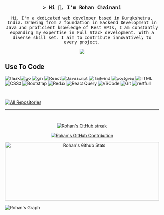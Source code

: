 <!-- Intro  -->
<h3 align="center">
        <samp>&gt; Hi 👋, I'm
                <b>Rohan Chainani</b>
        </samp>
</h3>


<p align="center">
        <samp> Hi, I'm a dedicated web developer based in Kurukshetra, India. Drawing from a foundation in Backend Development in Java and proficient knowledge of Rest APIs, I am constantly expanding my expertise in Full Stack development. With a diverse skill set, I aim to contribute innovatively to every project.
        </samp>
</p>


<p align="center">
<!--  <a href="https://rohanschainani.vercel.app" target="blank"> -->
<!--   <img src="https://img.shields.io/badge/Website-DC143C?style=for-the-badge&logo=medium&logoColor=white"/> -->
 </a>
 <a href="https://in.linkedin.com/in/rohan-chainani-24753a1b6" target="_blank">
  <img src="https://img.shields.io/badge/LinkedIn-0077B5?style=for-the-badge&logo=linkedin&logoColor=white"/>
 </a>
        <!-- <a href="https://dev.to/RohanCloudAnalogy" target="_blank">
  <img src="https://img.shields.io/badge/dev.to-0A0A0A?style=for-the-badge&logo=dev.to&logoColor=white" alt="rohan"chainani
 </a> -->
<!--  <a href="https://twitter.com/rohan.chainani" target="_blank">
  <img src="https://img.shields.io/badge/Twitter-1DA1F2?style=for-the-badge&logo=twitter&logoColor=white"/>
 </a>
 <a href="https://www.instagram.com/_rohan.chainani_" target="_blank">
  <img src="https://img.shields.io/badge/Instagram-fe4164?style=for-the-badge&logo=instagram&logoColor=white"/>
 </a>  -->
<!--  <a href="" target="_blank">
  <img src="https://img.shields.io/badge/Facebook-20BEFF?&style=for-the-badge&logo=facebook&logoColor=white"/>
  </a> 
</p> -->
<br />

<!-- About Section -->
 <!-- # About me
 
<p>

 ✌️ &emsp; Enjoy to do programming and love to see the output <br/><br/>
 ❤️ &emsp; Love to writing code and learning new features<br/><br/>
 📧 &emsp; Reach me anytime: rohan.chainani@cloudanalogy.com<br/><br/>

</p> -->


## Use To Code

![flask](https://img.shields.io/badge/flask-000000?style=for-the-badge&logo=flask&logoColor=white)
![go](https://img.shields.io/badge/go-3C873A?style=for-the-badge&labelColor=black&logo=go&logoColor=3C873A)
![gin](https://img.shields.io/badge/gin-007acc?style=for-the-badge&labelColor=black&logo=gin&logoColor=007acc)
![React](https://img.shields.io/badge/-React-61DBFB?style=for-the-badge&labelColor=black&logo=react&logoColor=61DBFB)
![Javascript](https://img.shields.io/badge/Javascript-F0DB4F?style=for-the-badge&labelColor=black&logo=javascript&logoColor=F0DB4F)
![Tailwind](https://img.shields.io/badge/Tailwind_CSS-092749?style=for-the-badge&logo=tailwindcss&logoColor=06B6D4&labelColor=000000)
![postgres](https://img.shields.io/badge/postgres-4EA94B?style=for-the-badge&logo=postgres&logoColor=white)
![HTML](https://img.shields.io/badge/HTML5-E34F26?style=for-the-badge&logo=html5&logoColor=white)
![CSS3](https://img.shields.io/badge/CSS3-1572B6?style=for-the-badge&logo=css3&logoColor=white)
![Bootstrap](https://img.shields.io/badge/Bootstrap-563D7C?style=for-the-badge&logo=bootstrap&logoColor=white)
![Redux](https://img.shields.io/badge/Redux-593D88?style=for-the-badge&logo=redux&logoColor=white)
![React Query](https://img.shields.io/badge/-React_Query-FF4154?style=for-the-badge&logo=react%20query&logoColor=white)
![VSCode](https://img.shields.io/badge/Visual_Studio-0078d7?style=for-the-badge&logo=visual%20studio&logoColor=white)
![Git](https://img.shields.io/badge/Git-F05032?style=for-the-badge&logo=git&logoColor=white)
![restfull](https://img.shields.io/badge/restfull-2E7EEA?style=for-the-badge&logo=restfull&logoColor=white)

<!-- ![React Native](https://img.shields.io/badge/React_Native-20232A?style=for-the-badge&logo=react&logoColor=61DAFB) -->
<!-- ![Next.js](https://img.shields.io/badge/next.js-000000?style=for-the-badge&logo=nextdotjs&logoColor=white) -->
<!-- ![Express.js](https://img.shields.io/badge/Express.js-000000?style=for-the-badge&logo=express&logoColor=white) -->
<!-- ![SASS Badge](https://img.shields.io/badge/Sass-CC6699?style=for-the-badge&logo=sass&logoColor=white) -->
<!-- ![Ant-Design](https://img.shields.io/badge/AntDesign-0170FE?style=for-the-badge&logo=antdesign&logoColor=white) -->
<br/>

<!--
## Top Open Source -

[![Portfolio-Website](https://github-readme-stats.vercel.app/api/pin/?username=RohanCloudAnalogy&repo=Portfolio-Website&border_color=7F3FBF&bg_color=0D1117&title_color=C9D1D9&text_color=8B949E&icon_color=7F3FBF)](https://github.com/RohanCloudAnalogy/Portfolio-Website)
[![rohan chainani Readme](https://github-readme-stats.vercel.app/api/pin/?username=RohanCloudAnalogy&repo=RohanCloudAnalogy&border_color=7F3FBF&bg_color=0D1117&title_color=C9D1D9&text_color=8B949E&icon_color=7F3FBF)](https://github.com/RohanCloudAnalogy/RohanCloudAnalogy)
[![Weather-WebApp](https://github-readme-stats.vercel.app/api/pin/?username=RohanCloudAnalogy&repo=Weather-WebApp&border_color=7F3FBF&bg_color=0D1117&title_color=C9D1D9&text_color=8B949E&icon_color=7F3FBF)](https://github.com/RohanCloudAnalogy/Weather-WebApp)
[![Todo-WebApp](https://github-readme-stats.vercel.app/api/pin/?username=RohanCloudAnalogy&repo=Todo-WebApp&border_color=7F3FBF&bg_color=0D1117&title_color=C9D1D9&text_color=8B949E&icon_color=7F3FBF)](https://github.com/RohanCloudAnalogy/Todo-WebApp)
-->

<p align="left">
  <a href="https://github.com/RohanCloudAnalogy?tab=repositories" target="_blank"><img alt="All Repositories" title="All Repositories" src="https://img.shields.io/badge/-All%20Repos-2962FF?style=for-the-badge&logo=koding&logoColor=white"/></a>
</p>

<!--
<h3 align="left">Support:</h3>
<p><a href="https://www.buymeacoffee.com/rohanjchainani"> <img align="left" src="https://cdn.buymeacoffee.com/buttons/v2/default-yellow.png" height="50" width="210" alt="rohanjchainani" /></a></p><br><br>
-->

<!-- <br/> -->
<hr/>
<br/>

<p align="center">
  <a href="https://github.com/RohanCloudAnalogy">
    <img src="https://github-readme-streak-stats.herokuapp.com/?user=RohanCloudAnalogy&theme=radical&border=7F3FBF&background=0D1117" alt="Rohan's GitHub streak"/>
  </a>
</p>

<p align="center">
  <a href="https://github.com/RohanCloudAnalogy">
    <img src="https://github-profile-summary-cards.vercel.app/api/cards/profile-details?username=RohanCloudAnalogy&theme=radical" alt="Rohan's GitHub Contribution"/>
  </a>
</p>

<a align="center"> 
    <a align="center" href="https://github.com/RohanCloudAnalogy"><img alt="Rohan's Github Stats" src="https://denvercoder1-github-readme-stats.vercel.app/api?username=RohanCloudAnalogy&show_icons=trRohan&count_private=true&theme=react&border_color=7F3FBF&bg_color=0D1117&title_color=F85D7F&icon_color=F8D866" height="192px" width="100%"/></a>
  <!-- <a href="https://github.com/RohanCloudAnalogy"><img alt="Rohan's Top Languages" src="https://denvercoder1-github-readme-stats.vercel.app/api/top-langs/?username=RohanCloudAnalogy&langs_count=8&layout=compact&theme=react&border_color=7F3FBF&bg_color=0D1117&title_color=F85D7F&icon_color=F8D866" height="192px" width="49.5%"/></a> -->
  <br/>
</a>


![Rohan's Graph](https://github-readme-activity-graph.vercel.app/graph?username=RohanCloudAnalogy&custom_title=Rohan's%20GitHub%20Activity%20Graph&bg_color=0D1117&color=7F3FBF&line=7F3FBF&point=7F3FBF&area_color=FFFFFF&title_color=FFFFFF&area=true)
